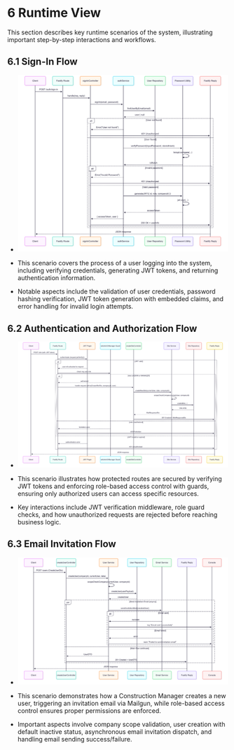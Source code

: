 # 6 Runtime View

This section describes key runtime scenarios of the system, illustrating important step-by-step interactions and workflows.

## 6.1 Sign-In Flow

* ![Sign-In Flow Sequence Diagram](./images/sequenceSignIn.png)

* This scenario covers the process of a user logging into the system, including verifying credentials, generating JWT tokens, and returning authentication information.

* Notable aspects include the validation of user credentials, password hashing verification, JWT token generation with embedded claims, and error handling for invalid login attempts.

## 6.2 Authentication and Authorization Flow

* ![Authentication and Authorization Sequence Diagram](./images/sequenceAuth.png)

* This scenario illustrates how protected routes are secured by verifying JWT tokens and enforcing role-based access control with guards, ensuring only authorized users can access specific resources.

* Key interactions include JWT verification middleware, role guard checks, and how unauthorized requests are rejected before reaching business logic.

## 6.3 Email Invitation Flow

* ![User Creation and Email Invitation Sequence Diagram](./images/sequenceEmail.png)

* This scenario demonstrates how a Construction Manager creates a new user, triggering an invitation email via Mailgun, while role-based access control ensures proper permissions are enforced.

* Important aspects involve company scope validation, user creation with default inactive status, asynchronous email invitation dispatch, and handling email sending success/failure.

